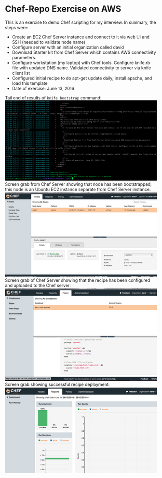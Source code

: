 Chef-Repo Exercise on AWS
===============
This is an exercise to demo Chef scripting for my interview. In summary, the steps were:

* Create an EC2 Chef Server instance and connect to it via web UI and SSH (needed to validate node name)
* Configure server with an initial organization called david
* Download Starter kit from Chef Server which contains AWS connectivity parameters.
* Configure workstation (my laptop) with Chef tools. Configure knife.rb file with updated DNS name. Validated connectivity to server via knife client list
* Configured initial recipe to do apt-get update daily, install apache, and load this template
* Date of exercise: June 13, 2016

Tail end of results of `knife bootstrap` command:
![First Image](images/chef_scr_grab.png)
Screen grab from Chef Server showing that node has been bootstrapped; this node is an Ubuntu EC2 instance separate from Chef Server instance:
![Second Image](images/node_scr_grab.png)
Screen grab of Chef Server showing that the recipe has been configured and uploaded to the Chef server:
![Third Image](images/policy_scr_grab.png)
Screen grab showing successful recipe deployment:
![Fourth Image](images/report_scr_grab.png)

